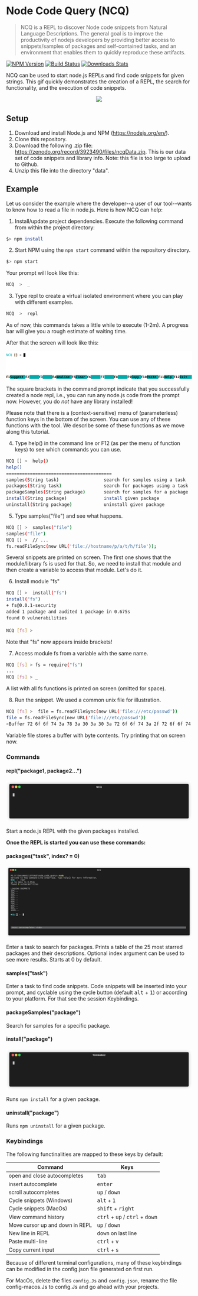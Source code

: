 
# Node Code Query (NCQ)
> NCQ is a REPL to discover Node code snippets from Natural Language Descriptions. The general goal is to improve the productivity of nodejs developers by providing better access to snippets/samples of packages and self-contained tasks, and an environment that enables them to quickly reproduce these artifacts.

[![NPM Version][npm-image]][npm-url]
[![Build Status][travis-image]][travis-url]
[![Downloads Stats][npm-downloads]][npm-url]

NCQ can be used to start node.js REPLs and find code snippets for given strings. This gif quickly demonstrates the creation of a REPL, the search for functionality, and the execution of code snippets.

<p align="center">
<img src="https://media.giphy.com/media/YpYDeyS8ZZWz3E2l1J/giphy.gif">
</p>

<!--[Here](https://1drv.ms/v/s!AoG_FqzVTCCZj0TSWAbXMwvzJ_0Z) is a demonstration of a very rough idea of ​​the project.-->

## Setup

1. Download and install Node.js and NPM (https://nodejs.org/en/).
2. Clone this repository.
3. Download the following .zip file: https://zenodo.org/record/3923490/files/ncqData.zip. This is our data set of code snippets and library info. Note: this file is too large to upload to Github. 
4. Unzip this file into the directory "data". 

## Example

Let us consider the example where the developer--a user of our tool--wants to know how to read a file in node.js. Here is how NCQ can help:

1. Install/update project dependencies. Execute the following command from within the project directory:

```sh
$> npm install
```

2. Start NPM using the `npm start` command within the repository directory. 

```sh
$> npm start
```
Your prompt will look like this:

```sh
NCQ  >  _
```

3. Type repl to create a virtual isolated environment where you can play with different examples.

```sh
NCQ  >  repl
```

As of now, this commands takes a little while to execute (1-2m). A progress bar will give you a rough estimate of waiting time. 

After that the screen will look like this:

![KEYS](/media/keys.png)

The square brackets in the command prompt indicate that you successfully created a node repl, i.e., you can run any node.js code from the prompt now. However, you do *not* have any library installed!

Please note that there is a (context-sensitive) menu of (parameterless) function keys in the bottom of the screen. You can use any of these functions with the tool. We describe some of these functions as we move along this tutorial.

4. Type help() in the command line or F12 (as per the menu of function keys) to see which commands you can use. 

```sh
NCQ [] >  help() 
help()
========================================
samples(String task)                 search for samples using a task 
packages(String task)                search for packages using a task
packageSamples(String package)       search for samples for a package
install(String package)              install given package
uninstall(String package)            uninstall given package
```

5. Type samples("file") and see what happens.

```sh
NCQ [] >  samples("file")
samples("file")
NCQ [] >  // ...
fs.readFileSync(new URL('file://hostname/p/a/t/h/file'));
```
Several snippets are printed on screen. The first one shows that the module/library fs is used for that. So, we need to install that module and then create a variable to access that module. Let's do it.

6. Install module "fs"

```sh
NCQ [] >  install("fs") 
install("fs")
+ fs@0.0.1-security
added 1 package and audited 1 package in 0.675s
found 0 vulnerabilities

NCQ [fs] > 
```

Note that "fs" now appears inside brackets!

7. Access module fs from a variable with the same name.

```sh
NCQ [fs] > fs = require("fs")
...
NCQ [fs] > _
```
A list with all fs functions is printed on screen (omitted for space).

8. Run the snippet. We used a common unix file for illustration.

```sh
NCQ [fs] >  file = fs.readFileSync(new URL('file:///etc/passwd')) 
file = fs.readFileSync(new URL('file:///etc/passwd'))
<Buffer 72 6f 6f 74 3a 78 3a 30 3a 30 3a 72 6f 6f 74 3a 2f 72 6f 6f 74 3a 2f 62 69 6e 2f 62 61 73 68 0a 64 61 65 6d 6f 6e 3a 78 3a 31 3a 31 3a 64 61 65 6d 6f ... 3250 more bytes>
```
Variable file stores a buffer with byte contents. Try printing that on screen now.


### Commands

#### repl("package1, package2...")

![REPL](/media/repl().gif)

Start a node.js REPL with the given packages installed.

**Once the REPL is started you can use these commands:**

#### packages("task", index? = 0)

![PACKAGES](/media/packages().gif)

Enter a task to search for packages. Prints a table of the 25 most starred packages and their descriptions. Optional index argument can be used to see more results. Starts at 0 by default.

#### samples("task")
Enter a task to find code snippets. Code snippets will be inserted into your prompt, and cyclable using the cycle button (default <kbd>alt</kbd> + <kbd>1</kbd>) or according to your platform. For that see the session Keybindings.

#### packageSamples("package")
Search for samples for a specific package.

#### install("package")

![INSTALL](/media/install().gif)

Runs `npm install` for a given package.

#### uninstall("package")
Runs `npm uninstall` for a given package.

### Keybindings

The following functinalities are mapped to these keys by default:


| **Command**     |    **Keys**  |
|-|-|
| open and close autocompletes | <kbd>tab</kbd> |
| insert autocomplete | <kbd>enter</kbd> |
| scroll autocompletes | <kbd>up</kbd> / <kbd>down</kbd> |
| Cycle snippets (Windows) | <kbd>alt</kbd> + <kbd>1</kbd> |
| Cycle snippets (MacOs) | <kbd>shift</kbd> + <kbd>right</kbd> |
| View command history | <kbd>ctrl</kbd> + <kbd>up</kbd> / <kbd>ctrl</kbd> + <kbd>down</kbd> |
| Move cursor up and down in REPL | <kbd>up</kbd> / <kbd>down</kbd> |
| New line in REPL | <kbd>down</kbd> on last line |
| Paste multi-line | <kbd>ctrl</kbd> + <kbd>v</kbd> |
| Copy current input | <kbd>ctrl</kbd> + <kbd>s</kbd> |

Because of different terminal configurations, many of these keybindings can be modified in the config.json file generated on first run.

For MacOs, delete the files `config.Js` and `config.json`, rename the file config-macos.Js to config.Js and go ahead with your projects.


<!--
## Testing

To run tests, install DevDependencies:

```
npm install --only=dev
```

Then use:

```
npm test
```

You can see test coverage using:

```
npm run coverage
```

We use mocha, nyc and sinon for testing.

-->

<!--
_For more examples and usage, please refer to the [Wiki][wiki]._
-->

<!-- ## Development setup


## Release History

* 0.2.1
    * CHANGE: Update docs (module code remains unchanged)
* 0.2.0
    * CHANGE: Remove `setDefaultXYZ()`
    * ADD: Add `init()`


## Meta

Your Name – [@YourTwitter](https://twitter.com/dbader_org) – YourEmail@example.com

Distributed under the XYZ license. See ``LICENSE`` for more information.

[https://github.com/yourname/github-link](https://github.com/dbader/)


## Contributing

1. Fork it (<https://github.com/yourname/yourproject/fork>)
2. Create your feature branch (`git checkout -b feature/fooBar`)
3. Commit your changes (`git commit -am 'Add some fooBar'`)
4. Push to the branch (`git push origin feature/fooBar`)
5. Create a new Pull Request -->

<!-- Markdown link & img dfn's -->
[npm-image]: https://img.shields.io/npm/v/datadog-metrics.svg?style=flat-square
[npm-url]: https://npmjs.org/package/datadog-metrics
[npm-downloads]: https://img.shields.io/npm/dm/datadog-metrics.svg?style=flat-square
[travis-image]: https://img.shields.io/travis/dbader/node-datadog-metrics/master.svg?style=flat-square
[travis-url]: https://travis-ci.org/dbader/node-datadog-metrics
[wiki]: https://github.com/yourname/yourproject/wiki
